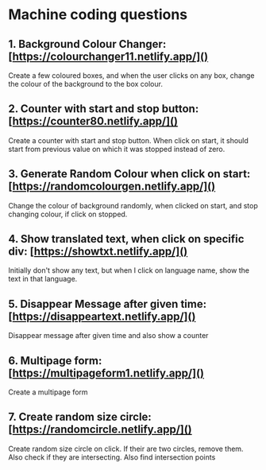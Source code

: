 # Machine coding questions

## 1. Background Colour Changer: [https://colourchanger11.netlify.app/]()

Create a few coloured boxes, and when the user clicks on any box, change the colour of the background to the box colour.

## 2. Counter with start and stop button: [https://counter80.netlify.app/]()

Create a counter with start and stop button. When click on start, it should start from previous value on which it was stopped instead of zero.

## 3. Generate Random Colour when click on start: [https://randomcolourgen.netlify.app/]()

Change the colour of background randomly, when clicked on start, and stop changing colour, if click on stopped.

## 4. Show translated text, when click on specific div: [https://showtxt.netlify.app/]()

Initially don't show any text, but when I click on language name, show the text in that language.

## 5. Disappear Message after given time: [https://disappeartext.netlify.app/]()

Disappear message after given time and also show a counter

## 6. Multipage form: [https://multipageform1.netlify.app/]()

Create a multipage form

## 7. Create random size circle: [https://randomcircle.netlify.app/]()

Create random size circle on click. If their are two circles, remove them. Also check if they are intersecting. Also find intersection points
